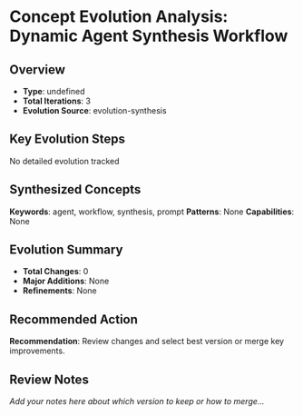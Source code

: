 # Concept Evolution Analysis: Dynamic Agent Synthesis Workflow

## Overview
- **Type**: undefined
- **Total Iterations**: 3
- **Evolution Source**: evolution-synthesis

## Key Evolution Steps

No detailed evolution tracked

## Synthesized Concepts

**Keywords**: agent, workflow, synthesis, prompt
**Patterns**: None
**Capabilities**: None

## Evolution Summary


- **Total Changes**: 0
- **Major Additions**: None
- **Refinements**: None


## Recommended Action

**Recommendation**: Review changes and select best version or merge key improvements.

## Review Notes

_Add your notes here about which version to keep or how to merge..._

